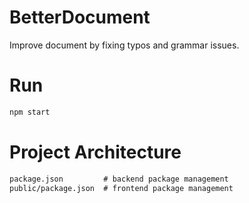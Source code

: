 # BetterDocument
Improve document by fixing typos and grammar issues.


# Run
```bash
npm start
```


# Project Architecture
```txt
package.json         # backend package management
public/package.json  # frontend package management
```
